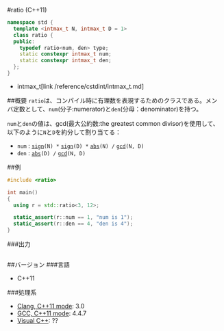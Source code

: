 #ratio (C++11)
```cpp
namespace std {
  template <intmax_t N, intmax_t D = 1>
  class ratio {
  public:
    typedef ratio<num, den> type;
    static constexpr intmax_t num;
    static constexpr intmax_t den;
  };
}
```
* intmax_t[link /reference/cstdint/intmax_t.md]

##概要
`ratio`は、コンパイル時に有理数を表現するためのクラスである。メンバ定数として、`num`(分子:numerator)と`den`(分母：denominator)を持つ。

`num`と`den`の値は、gcd(最大公約数:the greatest common divisor)を使用して、以下のように`N`と`D`を約分して割り当てる：

- `num` : [`sign`](http://ja.wikipedia.org/wiki/符号関数)`(N) *` [`sign`](http://ja.wikipedia.org/wiki/符号関数)`(D) *` [`abs`](/reference/cmath/abs.md)`(N) /` [`gcd`](http://ja.wikipedia.org/wiki/最大公約数)`(N, D)`
- `den` : [`abs`](/reference/cmath/abs.md)`(D) /` [`gcd`](http://ja.wikipedia.org/wiki/最大公約数)`(N, D)`


##例
```cpp
#include <ratio>

int main()
{
  using r = std::ratio<3, 12>;

  static_assert(r::num == 1, "num is 1");
  static_assert(r::den == 4, "den is 4");
}
```

###出力
```
```

##バージョン
###言語
- C++11

###処理系
- [Clang, C++11 mode](/implementation.md#clang): 3.0
- [GCC, C++11 mode](/implementation.md#gcc): 4.4.7
- [Visual C++](/implementation.md#visual_cpp): ??


